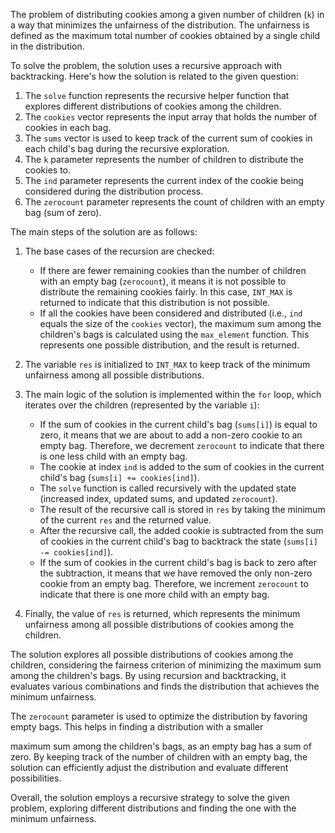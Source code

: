 The problem of distributing cookies among a given number of children (`k`) in a way that minimizes the unfairness of the distribution. The unfairness is defined as the maximum total number of cookies obtained by a single child in the distribution.

To solve the problem, the solution uses a recursive approach with backtracking. Here's how the solution is related to the given question:

1. The `solve` function represents the recursive helper function that explores different distributions of cookies among the children.
2. The `cookies` vector represents the input array that holds the number of cookies in each bag.
3. The `sums` vector is used to keep track of the current sum of cookies in each child's bag during the recursive exploration.
4. The `k` parameter represents the number of children to distribute the cookies to.
5. The `ind` parameter represents the current index of the cookie being considered during the distribution process.
6. The `zerocount` parameter represents the count of children with an empty bag (sum of zero).

The main steps of the solution are as follows:

1. The base cases of the recursion are checked:
   - If there are fewer remaining cookies than the number of children with an empty bag (`zerocount`), it means it is not possible to distribute the remaining cookies fairly. In this case, `INT_MAX` is returned to indicate that this distribution is not possible.
   - If all the cookies have been considered and distributed (i.e., `ind` equals the size of the `cookies` vector), the maximum sum among the children's bags is calculated using the `max_element` function. This represents one possible distribution, and the result is returned.

2. The variable `res` is initialized to `INT_MAX` to keep track of the minimum unfairness among all possible distributions.

3. The main logic of the solution is implemented within the `for` loop, which iterates over the children (represented by the variable `i`):
   - If the sum of cookies in the current child's bag (`sums[i]`) is equal to zero, it means that we are about to add a non-zero cookie to an empty bag. Therefore, we decrement `zerocount` to indicate that there is one less child with an empty bag.
   - The cookie at index `ind` is added to the sum of cookies in the current child's bag (`sums[i] += cookies[ind]`).
   - The `solve` function is called recursively with the updated state (increased index, updated sums, and updated `zerocount`).
   - The result of the recursive call is stored in `res` by taking the minimum of the current `res` and the returned value.
   - After the recursive call, the added cookie is subtracted from the sum of cookies in the current child's bag to backtrack the state (`sums[i] -= cookies[ind]`).
   - If the sum of cookies in the current child's bag is back to zero after the subtraction, it means that we have removed the only non-zero cookie from an empty bag. Therefore, we increment `zerocount` to indicate that there is one more child with an empty bag.

4. Finally, the value of `res` is returned, which represents the minimum unfairness among all possible distributions of cookies among the children.

The solution explores all possible distributions of cookies among the children, considering the fairness criterion of minimizing the maximum sum among the children's bags. By using recursion and backtracking, it evaluates various combinations and finds the distribution that achieves the minimum unfairness.

The `zerocount` parameter is used to optimize the distribution by favoring empty bags. This helps in finding a distribution with a smaller

 maximum sum among the children's bags, as an empty bag has a sum of zero. By keeping track of the number of children with an empty bag, the solution can efficiently adjust the distribution and evaluate different possibilities.

Overall, the solution employs a recursive strategy to solve the given problem, exploring different distributions and finding the one with the minimum unfairness.
